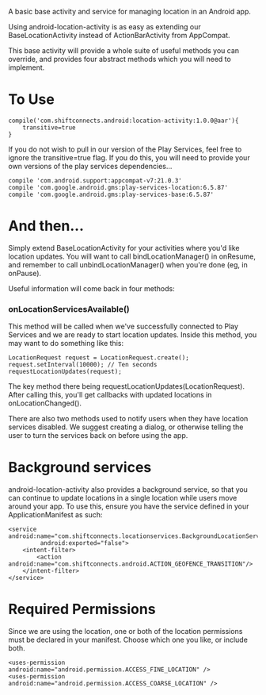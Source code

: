A basic base activity and service for managing location in an Android app.
 
Using android-location-activity is as easy as extending our BaseLocationActivity instead of ActionBarActivity from AppCompat.

This base activity will provide a whole suite of useful methods you can override, and provides four abstract methods which you will need to implement.

# To Use
    compile('com.shiftconnects.android:location-activity:1.0.0@aar'){
        transitive=true
    } 
If you do not wish to pull in our version of the Play Services, feel free to ignore the transitive=true flag. If you do this, you will need to provide your own versions of the play services dependencies...

    compile 'com.android.support:appcompat-v7:21.0.3'
    compile 'com.google.android.gms:play-services-location:6.5.87'
    compile 'com.google.android.gms:play-services-base:6.5.87'
    
# And then...
Simply extend BaseLocationActivity for your activities where you'd like location updates. You will want to call bindLocationManager() in onResume, and remember to call unbindLocationManager() when you're done (eg, in onPause).

Useful information will come back in four methods:
### onLocationServicesAvailable()
This method will be called when we've successfully connected to Play Services and we are ready to start location updates. Inside this method, you may want to do something like this:

    LocationRequest request = LocationRequest.create();
    request.setInterval(10000); // Ten seconds
    requestLocationUpdates(request);
The key method there being requestLocationUpdates(LocationRequest). After calling this, you'll get callbacks with updated locations in onLocationChanged().

There are also two methods used to notify users when they have location services disabled. We suggest creating a dialog, or otherwise telling the user to turn the services back on before using the app.

# Background services
android-location-activity also provides a background service, so that you can continue to update locations in a single location while users move around your app. To use this, ensure you have the service defined in your ApplicationManifest as such:

    <service android:name="com.shiftconnects.locationservices.BackgroundLocationService"
             android:exported="false">
        <intent-filter>
            <action android:name="com.shiftconnects.android.ACTION_GEOFENCE_TRANSITION"/>
        </intent-filter>
    </service>
    
# Required Permissions
Since we are using the location, one or both of the location permissions must be declared in your manifest. Choose which one you like, or include both.

    <uses-permission android:name="android.permission.ACCESS_FINE_LOCATION" />
    <uses-permission android:name="android.permission.ACCESS_COARSE_LOCATION" />